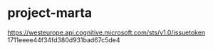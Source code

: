 # project-marta

https://westeurope.api.cognitive.microsoft.com/sts/v1.0/issuetoken
1711eeee44f34fd380d931bad67c5de4
